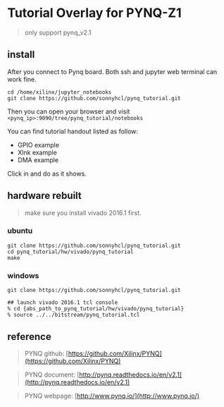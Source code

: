 # Tutorial Overlay for PYNQ-Z1
> only support pynq_v2.1

## install
After you connect to Pynq board. Both ssh and jupyter web terminal can work fine.

```console
cd /home/xilinx/jupyter_notebooks
git clone https://github.com/sonnyhcl/pynq_tutorial.git
```

Then you can open your browser and visit `<pynq_ip>:9090/tree/pynq_tutorial/notebooks`

You can find tutorial handout listed as follow:
-   GPIO example
-   Xlnk example
-   DMA example

Click in and do as it shows.

## hardware rebuilt
> make sure you install vivado 2016.1 first.
### ubuntu
```console
git clone https://github.com/sonnyhcl/pynq_tutorial.git
cd pynq_tutorial/hw/vivado/pynq_tutorial
make
```
### windows
```console
git clone https://github.com/sonnyhcl/pynq_tutorial.git

## launch vivado 2016.1 tcl console
% cd {abs_path_to_pynq_tutorial/hw/vivado/pynq_tutorial}
% source ../../bitstream/pynq_tutorial.tcl
```
## reference
> PYNQ github: [https://github.com/Xilinx/PYNQ](https://github.com/Xilinx/PYNQ)

> PYNQ document: [http://pynq.readthedocs.io/en/v2.1](http://pynq.readthedocs.io/en/v2.1)

> PYNQ webpage: [http://www.pynq.io/](http://www.pynq.io/)